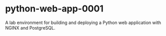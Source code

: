 # python-web-app-0001
A lab environment for building and deploying a Python web application with NGINX and PostgreSQL.
